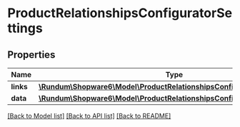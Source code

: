 # ProductRelationshipsConfiguratorSettings

## Properties
Name | Type | Description | Notes
------------ | ------------- | ------------- | -------------
**links** | [**\Rundum\Shopware6\Model\ProductRelationshipsConfiguratorSettingsLinks**](ProductRelationshipsConfiguratorSettingsLinks.md) |  | [optional] 
**data** | [**\Rundum\Shopware6\Model\ProductRelationshipsConfiguratorSettingsData[]**](ProductRelationshipsConfiguratorSettingsData.md) |  | [optional] 

[[Back to Model list]](../../README.md#documentation-for-models) [[Back to API list]](../../README.md#documentation-for-api-endpoints) [[Back to README]](../../README.md)

